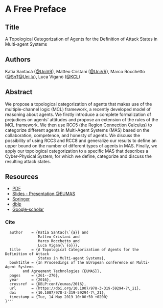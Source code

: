 # A Free Preface

## Title 
A Topological Categorization of Agents for the Definition of Attack States in Multi-agent Systems

## Authors
Katia Santacà ([@UniVR](http://www.univr.it)), Matteo Cristani ([@UniVR](http://www.univr.it)), Marco Rocchetto ([@SnT@Uni.lu](https://wwwen.uni.lu/snt)), Luca Viganò ([@KCL](https://www.kcl.ac.uk/people/luca-vigano))

## Abstract
We propose a topological categorization of agents that makes use of the
multiple-channel logic (MCL) framework, a recently developed model of reasoning
about agents. We firstly introduce a complete formalization of prejudices on
agents’ attitudes and propose an extension of the rules of the MCL framework.
We then use RCC5 (the Region Connection Calculus) to categorize different
agents in Multi-Agent Systems (MAS) based on the collaboration, competence, and
honesty of agents. We discuss the possibility of using RCC3 and RCC8 and
generalize our results to define an upper bound on the number of different
types of agents in MAS. Finally, we apply our topological categorization to a
specific MAS that describes a Cyber-Physical System, for which we define,
categorize and discuss the resulting attack states.

## Resources
* [PDF](./CategorizationEUMAS16.pdf)
* [Slides - Presentation @EUMAS](./Slides_EUMAS_16Dec2016.pdf)
* [Springer](https://link.springer.com/chapter/10.1007/978-3-319-59294-7_21)
* [dblp](https://dblp.uni-trier.de/search?q=A%20Topological%20Categorization%20of%20Agents%20for%20the%20Definition%20of%20Attack%20States%20in%20Multi-agent%20Systems.)
* [Google-scholar](https://scholar.google.com/scholar?hl=en&q=A+Topological+Categorization+of+Agents+for+the+Definition+of+Attack+States+in+Multi-agent+Systems&as_sdt=0)

### Cite
```@inproceedings{Santaca2016ABF,
  author    = {Katia Santac{\`{a}} and
               Matteo Cristani and
               Marco Rocchetto and
               Luca Vigan{\`{o}}},
  title     = {A Topological Categorization of Agents for the Definition of Attack
               States in Multi-agent Systems},
  booktitle = {In Proceedings of the EUropean conference on Multi-Agent Systems
		and Agreement Technologies {EUMAS}},
  pages     = {261--276},
  year      = {2016},
  crossref  = {DBLP:conf/eumas/2016},
  url       = {https://doi.org/10.1007/978-3-319-59294-7\_21},
  doi       = {10.1007/978-3-319-59294-7\_21},
  timestamp = {Tue, 14 May 2019 10:00:50 +0200}
}'''
